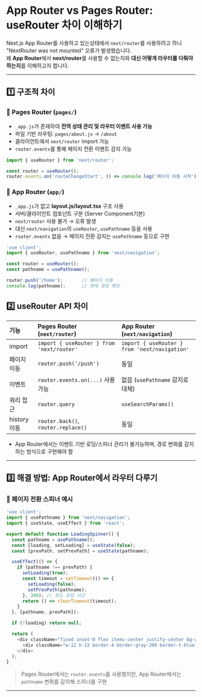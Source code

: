 # App Router vs Pages Router: useRouter 차이 이해하기
Next.js App Router를 사용하고 있는상태에서 `next/router`를 사용하려고 하니 "NextRouter was not mounted" 오류가 발생했습니다.  
왜 **App Router**에서 **next/router**를 사용할 수 없는지와 **대신 어떻게 라우터를 다뤄야 하는지**를 이해하고자 합니다.

---

## 1️⃣ 구조적 차이

### 🔹 Pages Router (`pages/`)

- `_app.js`가 존재하여 **전역 상태 관리 및 라우터 이벤트 사용 가능**
- 파일 기반 라우팅: `pages/about.js` → `/about`
- 클라이언트에서 `next/router` import 가능
- `router.events`를 통해 페이지 전환 이벤트 감지 가능

```ts
import { useRouter } from 'next/router';

const router = useRouter();
router.events.on('routeChangeStart', () => console.log('페이지 이동 시작'));
```

### 🔹 App Router (`app/`)

- `_app.js`가 없고 **layout.js/layout.tsx** 구조 사용
- 서버/클라이언트 컴포넌트 구분 (Server Component기본)
- `next/router` 사용 불가 → 오류 발생
- 대신 `next/navigation`의 `useRouter`, `usePathname` 등을 사용
- `router.events` 없음 → 페이지 전환 감지는 `usePathname` 등으로 구현

```ts
'use client';
import { useRouter, usePathname } from 'next/navigation';

const router = useRouter();
const pathname = usePathname();

router.push('/home');       // 페이지 이동
console.log(pathname);      // 현재 경로 확인
```

## 2️⃣ useRouter API 차이

|기능|Pages Router (`next/router`)|App Router (`next/navigation`)|
|:---|:---|:---|
|import|`import { useRouter } from 'next/router'`|`import { useRouter } from 'next/navigation'`|
|페이지 이동|`router.push('/push')`|동일|
|이벤트|`router.events.on(...)` 사용 가능|없음 (`usePathname` 감지로 대체)|
|쿼리 접근|`router.query`|`useSearchParams()`|
|history 이동|`router.back()`, `router.replace()`|동일|

- App Router에서는 이벤트 기반 로딩/스피너 관리가 불가능하며, 경로 변화를 감지하는 방식으로 구현해야 함

---

## 3️⃣ 해결 방법: App Router에서 라우터 다루기

### 🔹 페이지 전환 스피너 예시

```ts
'use client';
import { usePathname } from 'next/navigation';
import { useState, useEffect } from 'react';

export default function LoadingSpinner() {
  const pathname = usePathname();
  const [loading, setLoading] = useState(false);
  const [prevPath, setPrevPath] = useState(pathname);

  useEffect(() => {
    if (pathname !== prevPath) {
      setLoading(true);
      const timeout = setTimeout(() => {
        setLoading(false);
        setPrevPath(pathname);
      }, 300); // 최소 로딩 시간
      return () => clearTimeout(timeout);
    }
  }, [pathname, prevPath]);

  if (!loading) return null;

  return (
    <div className="fixed inset-0 flex items-center justify-center bg-white/50 z-50">
      <div className="w-12 h-12 border-4 border-gray-200 border-t-blue-500 rounded-full animate-spin"></div>
    </div>
  );
}
```

> Pages Router에서는 `router.events`를 사용했지만, App Router에서는 `pathname` 변화를 감지해 스피너를 구현

---